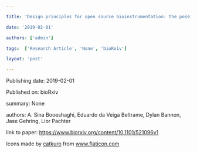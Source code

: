 ---
title: 'Design principles for open source bioinstrumentation: the poseidon syringe pump system as an example '
date: '2019-02-01'
authors: ['admin']
tags:  ['Research Article', 'None', 'bioRxiv']
layout: 'post'
---
Publishing date: 2019-02-01

Published on: bioRxiv

summary: None

authors: A. Sina Booeshaghi, Eduardo da Veiga Beltrame, Dylan Bannon, Jase Gehring, Lior Pachter

link to paper: https://www.biorxiv.org/content/10.1101/521096v1

Icons made by <a href="https://www.flaticon.com/free-icon/bookshelves_3576884" title="catkuro">catkuro</a> from <a href="https://www.flaticon.com/" title="Flaticon"> www.flaticon.com</a>